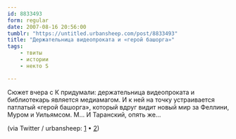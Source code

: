 ```yaml
---
id: 8833493
form: regular
date: 2007-08-16 20:56:00
tumblr: "https://untitled.urbansheep.com/post/8833493"
title: "Держательница видеопроката и «герой башорга»"
tags:
    - твиты
    - истории
    - некто S

---
```


<p>Сюжет вчера с К придумали: держательница видеопроката и библиотекарь является медиамагом. И к ней на точку устраивается патлатый «герой башорга», который вдруг видит новый мир за Феллини, Муром и Уильямсом. М&hellip; И Таранский, опять же&hellip;</p>

(via Twitter / urbansheep: <a href="http://twitter.com/urbansheep/statuses/209593772">1</a> • <a href="http://twitter.com/urbansheep/statuses/209600092">2</a>)


